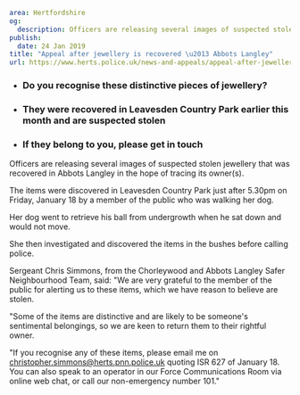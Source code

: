 ```yaml
area: Hertfordshire
og:
  description: Officers are releasing several images of suspected stolen jewellery that was recovered in Abbots Langley in the hope of tracing its owner(s).
publish:
  date: 24 Jan 2019
title: "Appeal after jewellery is recovered \u2013 Abbots Langley"
url: https://www.herts.police.uk/news-and-appeals/appeal-after-jewellery-is-recovered-abbots-langley-2426
```

* ### Do you recognise these distinctive pieces of jewellery?

 * ### They were recovered in Leavesden Country Park earlier this month and are suspected stolen

 * ### If they belong to you, please get in touch

Officers are releasing several images of suspected stolen jewellery that was recovered in Abbots Langley in the hope of tracing its owner(s).

The items were discovered in Leavesden Country Park just after 5.30pm on Friday, January 18 by a member of the public who was walking her dog.

Her dog went to retrieve his ball from undergrowth when he sat down and would not move.

She then investigated and discovered the items in the bushes before calling police.

Sergeant Chris Simmons, from the Chorleywood and Abbots Langley Safer Neighbourhood Team, said: "We are very grateful to the member of the public for alerting us to these items, which we have reason to believe are stolen.

"Some of the items are distinctive and are likely to be someone's sentimental belongings, so we are keen to return them to their rightful owner.

"If you recognise any of these items, please email me on christopher.simmons@herts.pnn.police.uk quoting ISR 627 of January 18. You can also speak to an operator in our Force Communications Room via online web chat, or call our non-emergency number 101."
